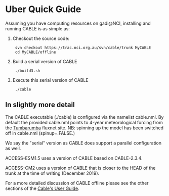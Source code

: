 # Uber Quick Guide

Assuming you have computing resources on gadi@NCI, installing and running CABLE is as simple as:

1. Checkout the source code:

        svn checkout https://trac.nci.org.au/svn/cable/trunk MyCABLE
        cd MyCABLE/offline

1. Build a serial version of CABLE

        ./build3.sh

1. Execute this serial version of CABLE

        ./cable

## In slightly more detail

The CABLE executable (./cable) is configured via the namelist cable.nml. By default the provided cable.nml points to 4-year meteorological forcing from the [Tumbarumba][fluxnet-tumba] fluxnet site. NB: spinning up the model has been switched off in cable.nml (spinup=.FALSE.)

We say the "serial" version as CABLE does support a parallel configuration as well.

ACCESS-ESM1.5 uses a version of CABLE based on CABLE-2.3.4.

ACCESS-CM2 uses a version of CABLE that is closer to the HEAD of the trunk at the time of writing (December 2019).

For a more detailed discussion of CABLE offline please see the other sections of the [Cable's User Guide][userguide].

[fluxnet-tumba]: http://sites.fluxdata.org/AU-Tum/
[userguide]: index.md